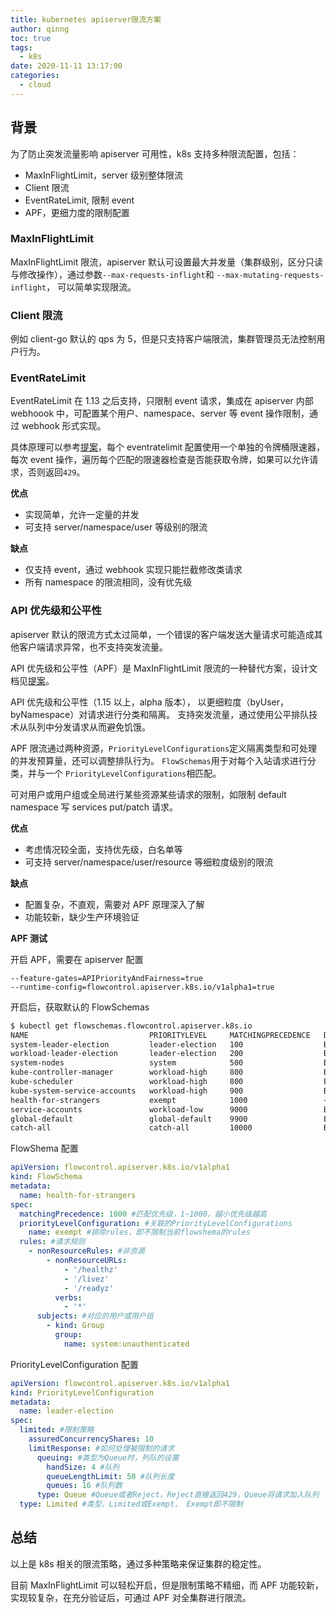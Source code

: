 ```yaml
---
title: kubernetes apiserver限流方案
author: qinng
toc: true
tags:
  - k8s
date: 2020-11-11 13:17:00
categories:
  - cloud
---
```


## 背景

为了防止突发流量影响 apiserver 可用性，k8s 支持多种限流配置，包括：

- MaxInFlightLimit，server 级别整体限流
- Client 限流
- EventRateLimit, 限制 event
- APF，更细力度的限制配置

### MaxInFlightLimit

MaxInFlightLimit 限流，apiserver 默认可设置最大并发量（集群级别，区分只读与修改操作），通过参数`--max-requests-inflight`和 `--max-mutating-requests-inflight`， 可以简单实现限流。

### Client 限流

例如 client-go 默认的 qps 为 5，但是只支持客户端限流，集群管理员无法控制用户行为。

### EventRateLimit

EventRateLimit 在 1.13 之后支持，只限制 event 请求，集成在 apiserver 内部 webhoook 中，可配置某个用户、namespace、server 等 event 操作限制，通过 webhook 形式实现。

具体原理可以参考[提案](https://kubernetes.io/zh/docs/reference/access-authn-authz/admission-controllers/#eventratelimit)，每个 eventratelimit 配置使用一个单独的令牌桶限速器，每次 event 操作，遍历每个匹配的限速器检查是否能获取令牌，如果可以允许请求，否则返回`429`。

**优点**

- 实现简单，允许一定量的并发
- 可支持 server/namespace/user 等级别的限流

**缺点**

- 仅支持 event，通过 webhook 实现只能拦截修改类请求
- 所有 namespace 的限流相同，没有优先级

### API 优先级和公平性

apiserver 默认的限流方式太过简单，一个错误的客户端发送大量请求可能造成其他客户端请求异常，也不支持突发流量。

API 优先级和公平性（APF）是 MaxInFlightLimit 限流的一种替代方案，设计文档见[提案](https://github.com/kubernetes/enhancements/tree/master/keps/sig-api-machinery/1040-priority-and-fairness)。

API 优先级和公平性（1.15 以上，alpha 版本）， 以更细粒度（byUser，byNamespace）对请求进行分类和隔离。 支持突发流量，通过使用公平排队技术从队列中分发请求从而避免饥饿。

APF 限流通过两种资源，`PriorityLevelConfigurations`定义隔离类型和可处理的并发预算量，还可以调整排队行为。 `FlowSchemas`用于对每个入站请求进行分类，并与一个 `PriorityLevelConfigurations`相匹配。

可对用户或用户组或全局进行某些资源某些请求的限制，如限制 default namespace 写 services put/patch 请求。

**优点**

- 考虑情况较全面，支持优先级，白名单等
- 可支持 server/namespace/user/resource 等细粒度级别的限流

**缺点**

- 配置复杂，不直观，需要对 APF 原理深入了解
- 功能较新，缺少生产环境验证

**APF 测试**

开启 APF，需要在 apiserver 配置
```
--feature-gates=APIPriorityAndFairness=true 
--runtime-config=flowcontrol.apiserver.k8s.io/v1alpha1=true
```

开启后，获取默认的 FlowSchemas

```bash
$ kubectl get flowschemas.flowcontrol.apiserver.k8s.io
NAME                           PRIORITYLEVEL     MATCHINGPRECEDENCE   DISTINGUISHERMETHOD   AGE    MISSINGPL
system-leader-election         leader-election   100                  ByUser                152m   False
workload-leader-election       leader-election   200                  ByUser                152m   False
system-nodes                   system            500                  ByUser                152m   False
kube-controller-manager        workload-high     800                  ByNamespace           152m   False
kube-scheduler                 workload-high     800                  ByNamespace           152m   False
kube-system-service-accounts   workload-high     900                  ByNamespace           152m   False
health-for-strangers           exempt            1000                 <none>                151m   False
service-accounts               workload-low      9000                 ByUser                152m   False
global-default                 global-default    9900                 ByUser                152m   False
catch-all                      catch-all         10000                ByUser                152m   False
```

FlowShema 配置

```yaml
apiVersion: flowcontrol.apiserver.k8s.io/v1alpha1
kind: FlowSchema
metadata:
  name: health-for-strangers
spec:
  matchingPrecedence: 1000 #匹配优先级，1~1000，越小优先级越高
  priorityLevelConfiguration: #关联的PriorityLevelConfigurations
    name: exempt #排除rules，即不限制当前flowshema的rules
  rules: #请求规则
    - nonResourceRules: #非资源
        - nonResourceURLs:
            - '/healthz'
            - '/livez'
            - '/readyz'
          verbs:
            - '*'
      subjects: #对应的用户或用户组
        - kind: Group
          group:
            name: system:unauthenticated
```

PriorityLevelConfiguration 配置

```yaml
apiVersion: flowcontrol.apiserver.k8s.io/v1alpha1
kind: PriorityLevelConfiguration
metadata:
  name: leader-election
spec:
  limited: #限制策略
    assuredConcurrencyShares: 10
    limitResponse: #如何处理被限制的请求
      queuing: #类型为Queue时，列队的设置
        handSize: 4 #队列
        queueLengthLimit: 50 #队列长度
        queues: 16 #队列数
      type: Queue #Queue或者Reject，Reject直接返回429，Queue将请求加入队列
  type: Limited #类型，Limited或Exempt， Exempt即不限制
```

## 总结

以上是 k8s 相关的限流策略，通过多种策略来保证集群的稳定性。

目前 MaxInFlightLimit 可以轻松开启，但是限制策略不精细，而 APF 功能较新，实现较复杂，在充分验证后，可通过 APF 对全集群进行限流。
